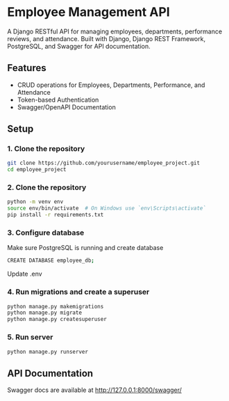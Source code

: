 # Employee Management API

A Django RESTful API for managing employees, departments, performance reviews, and attendance. Built with Django, Django REST Framework, PostgreSQL, and Swagger for API documentation.

## Features

- CRUD operations for Employees, Departments, Performance, and Attendance
- Token-based Authentication
- Swagger/OpenAPI Documentation

## Setup

### 1. Clone the repository

```bash
git clone https://github.com/yourusername/employee_project.git
cd employee_project
```

### 2. Clone the repository

```bash
python -m venv env
source env/bin/activate  # On Windows use `env\Scripts\activate`
pip install -r requirements.txt
```

### 3. Configure database
Make sure PostgreSQL is running and create database
```bash
CREATE DATABASE employee_db;
```
Update .env

### 4. Run migrations and create a superuser
```bash
python manage.py makemigrations
python manage.py migrate
python manage.py createsuperuser
```

### 5. Run server 
```bash
python manage.py runserver
```

## API Documentation
Swagger docs are available at http://127.0.0.1:8000/swagger/
